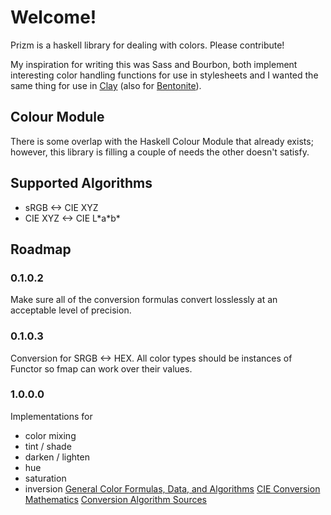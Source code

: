 Welcome!
=====

Prizm is a haskell library for dealing with colors. Please contribute!

My inspiration for writing this was Sass and Bourbon, both implement interesting color handling functions for
use in stylesheets and I wanted the same thing for use in [Clay](http://fvisser.nl/clay/) (also for
[Bentonite](https://github.com/ixmatus/bentonite)).

## Colour Module

There is some overlap with the Haskell Colour Module that already exists; however, this library is filling a couple of
needs the other doesn't satisfy.

## Supported Algorithms

- sRGB <-> CIE XYZ
- CIE XYZ <-> CIE L\*a\*b\*

## Roadmap

### 0.1.0.2
Make sure all of the conversion formulas convert losslessly at an acceptable level of precision.

### 0.1.0.3
Conversion for SRGB <-> HEX. All color types should be instances of Functor so fmap can work over their values.

### 1.0.0.0
Implementations for

- color mixing
- tint / shade
- darken / lighten
- hue
- saturation
- inversion
[General Color Formulas, Data, and Algorithms](http://www.brucelindbloom.com/index.html?Info.html)
[CIE Conversion Mathematics](http://rip94550.wordpress.com/2011/07/04/color-cielab-and-tristimulus-xyz/)
[Conversion Algorithm Sources](http://www.easyrgb.com/index.php?X=MATH&H=01)
